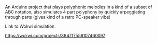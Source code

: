 An Arduino project that plays polyphonic melodies in a kind of a subset of ABC notation, also simulates 4 part polyphony by quickly arpeggiating through parts (gives kind of a retro PC-speaker vibe)

Link to Wokwi simulation:

https://wokwi.com/projects/384717559107460097
